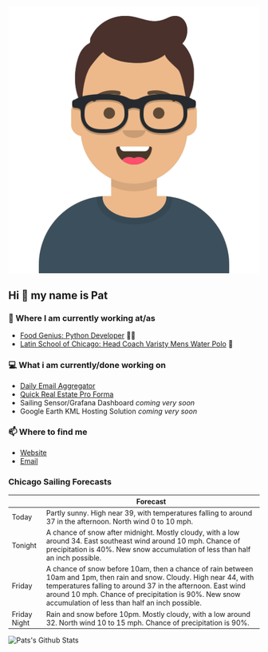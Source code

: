 [![Social banner for p-j-falconer](https://raw.githubusercontent.com/P-J-FALCONER/P-J-FALCONER/master/assets/avataaars.svg)](https://patfalconer.com/)
## Hi :wave: my name is Pat

### 💼 Where I am currently working at/as
- [Food Genius: Python Developer](https://getfoodgenius.com/) 🍔🐍
- [Latin School of Chicago: Head Coach Varisty Mens Water Polo](https://www.latinschool.org/) 🤽


### 💻 What i am currently/done working on
 - [Daily Email Aggregator](https://github.com/P-J-FALCONER/dott_daily_mail)
 - [Quick Real Estate Pro Forma](https://github.com/P-J-FALCONER/henry)
 - Sailing Sensor/Grafana Dashboard *coming very soon*
 - Google Earth KML Hosting Solution *coming very soon*

### 📫 Where to find me
 - [Website](https://patfalconer.com/)
 - [Email](mailto:patrick.j.falconer@gmail.com)


### Chicago Sailing Forecasts
|   | Forecast  |
|---|---|
| Today | Partly sunny. High near 39, with temperatures falling to around 37 in the afternoon. North wind 0 to 10 mph. |
| Tonight | A chance of snow after midnight. Mostly cloudy, with a low around 34. East southeast wind around 10 mph. Chance of precipitation is 40%. New snow accumulation of less than half an inch possible. |
| Friday | A chance of snow before 10am, then a chance of rain between 10am and 1pm, then rain and snow. Cloudy. High near 44, with temperatures falling to around 37 in the afternoon. East wind around 10 mph. Chance of precipitation is 90%. New snow accumulation of less than half an inch possible. |
| Friday Night | Rain and snow before 10pm. Mostly cloudy, with a low around 32. North wind 10 to 15 mph. Chance of precipitation is 90%. |

![Pats's Github Stats](https://github-readme-stats.vercel.app/api?username=p-j-falconer&show_icons=true&theme=radical)
